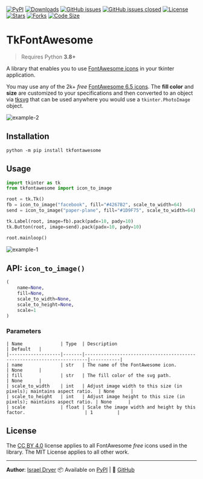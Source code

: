 [![PyPI](https://img.shields.io/pypi/v/tkfontawesome.svg)](https://pypi.org/project/tkfontawesome/)
[![Downloads](https://static.pepy.tech/badge/tkfontawesome/month)](https://pepy.tech/project/tkfontawesome)
[![GitHub issues](https://img.shields.io/github/issues/israel-dryer/tkfontawesome.svg)](https://github.com/israel-dryer/tkfontawesome/issues)
[![GitHub issues closed](https://img.shields.io/github/issues-closed/israel-dryer/tkfontawesome.svg)](https://github.com/israel-dryer/tkfontawesome/issues?q=is%3Aissue+is%3Aclosed)
[![License](https://img.shields.io/github/license/israel-dryer/tkfontawesome.svg)](https://github.com/israel-dryer/tkfontawesome/blob/main/LICENSE)
[![Stars](https://img.shields.io/github/stars/israel-dryer/tkfontawesome.svg)](https://github.com/israel-dryer/tkfontawesome/stargazers)
[![Forks](https://img.shields.io/github/forks/israel-dryer/tkfontawesome.svg)](https://github.com/israel-dryer/tkfontawesome/network)
[![Code Size](https://img.shields.io/github/languages/code-size/israel-dryer/tkfontawesome)](https://github.com/israel-dryer/tkfontawesome)

# TkFontAwesome

> Requires Python **3.8+**

A library that enables you to use [FontAwesome icons](https://fontawesome.com/v6/icons?o=r&m=free)
in your tkinter application.

You may use any of the 2k+ *free* [FontAwesome 6.5 icons](https://fontawesome.com/v6/icons?o=r&m=free).
The **fill color** and **size** are customized to your specifications and then converted
to an object via [tksvg](https://pypi.org/project/tksvg/) that can be used anywhere you would use a `tkinter.PhotoImage` object.

![example-2](https://raw.githubusercontent.com/israel-dryer/TkFontAwesome/main/assets/example-2.png)

## Installation

```shell
python -m pip install tkfontawesome
```

## Usage

```python
import tkinter as tk
from tkfontawesome import icon_to_image

root = tk.Tk()
fb = icon_to_image("facebook", fill="#4267B2", scale_to_width=64)
send = icon_to_image("paper-plane", fill="#1D9F75", scale_to_width=64)

tk.Label(root, image=fb).pack(padx=10, pady=10)
tk.Button(root, image=send).pack(padx=10, pady=10)

root.mainloop()
```

![example-1](https://raw.githubusercontent.com/israel-dryer/TkFontAwesome/main/assets/example-1.png)

## API: `icon_to_image()`

```python
(
    name=None,
    fill=None,
    scale_to_width=None,
    scale_to_height=None,
    scale=1
)
```

### Parameters

```
| Name              | Type  | Description                                                           | Default   |
|-------------------|-------|-----------------------------------------------------------------------|-----------|
| name              | str   | The name of the FontAwesome icon.                                     | None      |
| fill              | str   | The fill color of the svg path.                                       | None      |
| scale_to_width    | int   | Adjust image width to this size (in pixels); maintains aspect ratio.  | None      |
| scale_to_height   | int   | Adjust image height to this size (in pixels); maintains aspect ratio. | None      |
| scale             | float | Scale the image width and height by this factor.                      | 1         |
```

## License

The [CC BY 4.0](https://fontawesome.com/license/free) license applies to all FontAwesome *free* icons used in the library.
The MIT License applies to all other work.

---

**Author**: [Israel Dryer](https://github.com/israel-dryer)
📦 Available on [PyPI](https://pypi.org/project/tkfontawesome/) | 🐙 [GitHub](https://github.com/israel-dryer/tkfontawesome)
